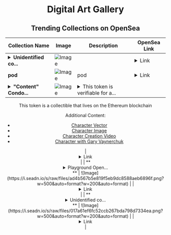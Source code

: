 <div align="center">

# Digital Art Gallery

## Trending Collections on OpenSea

| Collection Name                       | Image                                                                                     | Description                       | OpenSea Link                                                                                          |
|---------------------------------------|-------------------------------------------------------------------------------------------|-----------------------------------|--------------------------------------------------------------------------------------------------------|
| **<details><summary>Unidentified co...</summary>Unidentified contract df446ada-1dc3-4145-b0c8-bfee75234a69</details>** | ![Image](https://i.seadn.io/s/raw/files/017a61ef6fc52ccb267bda798d7334ea.png?w=500&auto=format?w=200&auto=format) |  | <details><summary>Link</summary>[Unidentified contract df446ada-1dc3-4145-b0c8-bfee75234a69](https://opensea.io/collection/unidentified-contract-df446ada-1dc3-4145-b0c8-bfee)</details> |
| **pod** | ![Image](https://i.seadn.io/s/raw/files/175148bad51cff0d81f5f3834f16152d.png?w=500&auto=format?w=200&auto=format) | pod | <details><summary>Link</summary>[pod](https://opensea.io/collection/pod-27)</details> |
| **<details><summary>"Content" Condo...</summary>"Content" Condor</details>** | ![Image](https://i.seadn.io/s/raw/files/ff8b9730f335add0454890e9ace2be83.jpg?w=500&auto=format?w=200&auto=format) | <details><summary>This token is verifiable for a...</summary>This token is verifiable for admission to VeeCon 2023, 2024

This token is a collectible that lives on the Ethereum blockchain

Additional Content:

- [Character Vector](https://cdn.veefriends.com/f6pXbdBrDkgJjmSV-_XTrDCsS97-QXp2H6Yu0fLSCB0/3164.svg)
- [Character Image](https://cdn.veefriends.com/f6pXbdBrDkgJjmSV-_XTrDCsS97-QXp2H6Yu0fLSCB0/4003.png) 
- [Character Creation Video](https://cdn.veefriends.com/f6pXbdBrDkgJjmSV-_XTrDCsS97-QXp2H6Yu0fLSCB0/849.mp4)
- [Character with Gary Vaynerchuk](https://cdn.veefriends.com/f6pXbdBrDkgJjmSV-_XTrDCsS97-QXp2H6Yu0fLSCB0/833.jpg) 
</details> | <details><summary>Link</summary>["Content" Condor](https://opensea.io/collection/content-condor-9933)</details> |
| **<details><summary>Playground Open...</summary>Playground Open Ticketing Ecosystem Event 13169</details>** | ![Image](https://i.seadn.io/s/raw/files/ad4b567b5e819f5eb9dc8588aeb6896f.png?w=500&auto=format?w=200&auto=format) |  | <details><summary>Link</summary>[Playground Open Ticketing Ecosystem Event 13169](https://opensea.io/collection/playground-open-ticketing-ecosystem-event-13169)</details> |
| **<details><summary>Unidentified co...</summary>Unidentified contract 6203ceda-e850-42a2-8ef3-d4dfe30bd75a</details>** | ![Image](https://i.seadn.io/s/raw/files/017a61ef6fc52ccb267bda798d7334ea.png?w=500&auto=format?w=200&auto=format) |  | <details><summary>Link</summary>[Unidentified contract 6203ceda-e850-42a2-8ef3-d4dfe30bd75a](https://opensea.io/collection/unidentified-contract-6203ceda-e850-42a2-8ef3-d4df)</details> |

</div>